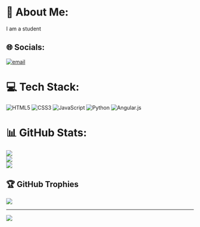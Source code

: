 # 💫 About Me:
I am a student


## 🌐 Socials:
[![email](https://img.shields.io/badge/Email-D14836?logo=gmail&logoColor=white)](mailto:harshappraju23@gmail.com) 

# 💻 Tech Stack:
![HTML5](https://img.shields.io/badge/html5-%23E34F26.svg?style=for-the-badge&logo=html5&logoColor=white) ![CSS3](https://img.shields.io/badge/css3-%231572B6.svg?style=for-the-badge&logo=css3&logoColor=white) ![JavaScript](https://img.shields.io/badge/javascript-%23323330.svg?style=for-the-badge&logo=javascript&logoColor=%23F7DF1E) ![Python](https://img.shields.io/badge/python-3670A0?style=for-the-badge&logo=python&logoColor=ffdd54) ![Angular.js](https://img.shields.io/badge/angular.js-%23E23237.svg?style=for-the-badge&logo=angularjs&logoColor=white)
# 📊 GitHub Stats:
![](https://github-readme-stats.vercel.app/api?username=Harsha232408&theme=highcontrast&hide_border=false&include_all_commits=true&count_private=true)<br/>
![](https://nirzak-streak-stats.vercel.app/?user=Harsha232408&theme=highcontrast&hide_border=false)<br/>
![](https://github-readme-stats.vercel.app/api/top-langs/?username=Harsha232408&theme=highcontrast&hide_border=false&include_all_commits=true&count_private=true&layout=compact)

## 🏆 GitHub Trophies
![](https://github-profile-trophy.vercel.app/?username=Harsha232408&theme=radical&no-frame=false&no-bg=true&margin-w=4)

---
[![](https://visitcount.itsvg.in/api?id=Harsha232408&icon=0&color=13)](https://visitcount.itsvg.in)

<!-- Proudly created with GPRM ( https://gprm.itsvg.in ) -->
